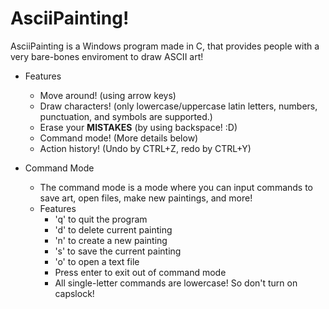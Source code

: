 # AsciiPainting!
AsciiPainting is a Windows program made in C, that provides people with a very bare-bones enviroment to draw ASCII art!

* Features
  * Move around! (using arrow keys)
  * Draw characters! (only lowercase/uppercase latin letters, numbers, punctuation, and symbols are supported.)
  * Erase your **MISTAKES** (by using backspace! :D)
  * Command mode! (More details below)
  * Action history! (Undo by CTRL+Z, redo by CTRL+Y)

* Command Mode
  * The command mode is a mode where you can input commands to save art, open files, make new paintings, and more!
  * Features
    * 'q' to quit the program
    * 'd' to delete current painting
    * 'n' to create a new painting
    * 's' to save the current painting
    * 'o' to open a text file
    * Press enter to exit out of command mode
    * All single-letter commands are lowercase! So don't turn on capslock!
